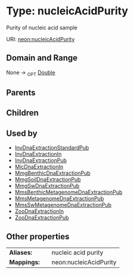 
# Type: nucleicAcidPurity


Purity of nucleic acid sample

URI: [neon:nucleicAcidPurity](https://data.neonscience.org/nucleicAcidPurity)


## Domain and Range

None ->  <sub>OPT</sub> [Double](types/Double.md)

## Parents


## Children


## Used by

 * [InvDnaExtractionStandardPub](InvDnaExtractionStandardPub.md)
 * [InvDnaExtractionIn](InvDnaExtractionIn.md)
 * [InvDnaExtractionPub](InvDnaExtractionPub.md)
 * [MicDnaExtractionIn](MicDnaExtractionIn.md)
 * [MmgBenthicDnaExtractionPub](MmgBenthicDnaExtractionPub.md)
 * [MmgSoilDnaExtractionPub](MmgSoilDnaExtractionPub.md)
 * [MmgSwDnaExtractionPub](MmgSwDnaExtractionPub.md)
 * [MmsBenthicMetagenomeDnaExtractionPub](MmsBenthicMetagenomeDnaExtractionPub.md)
 * [MmsMetagenomeDnaExtractionPub](MmsMetagenomeDnaExtractionPub.md)
 * [MmsSwMetagenomeDnaExtractionPub](MmsSwMetagenomeDnaExtractionPub.md)
 * [ZooDnaExtractionIn](ZooDnaExtractionIn.md)
 * [ZooDnaExtractionPub](ZooDnaExtractionPub.md)

## Other properties

|  |  |  |
| --- | --- | --- |
| **Aliases:** | | nucleic acid purity |
| **Mappings:** | | neon:nucleicAcidPurity |

